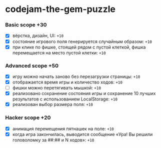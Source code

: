 # codejam-the-gem-puzzle

### Basic scope +30 
- [x] вёрстка, дизайн, UI: `+10`
- [x] cостояние игрового поля генерируется случайным образом: `+10`
- [x] при клике по фишке, стоящей рядом с пустой клеткой, фишка перемещается на место пустой клетки: `+10`

### Advanced scope +50

- [x] игру можно начать заново без перезагрузки страницы: `+10`
- [x] отображается время игры и количество ходов: `+10`
- [ ] фишки можно перетягивать мышкой: `+10`
- [x] реализовано сохранение состояния игры и сохранение 10 лучших результатов с иcпользованием LocalStorage: `+10`
- [x] реализован выбор размера поля: `+10`

### Hacker scope +20
- [x] анимация перемещения пятнашек на поле: `+10`
- [x] когда игра закончилась, выводится сообщение «Ура! Вы решили головоломку за ##:## и N ходов»: `+10`
